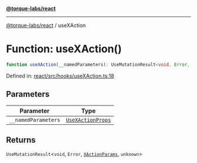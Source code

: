 [**@torque-labs/react**](../README.md)

***

[@torque-labs/react](../README.md) / useXAction

# Function: useXAction()

```ts
function useXAction(__namedParameters): UseMutationResult<void, Error, XActionParams, unknown>
```

Defined in: [react/src/hooks/useXAction.ts:18](https://github.com/torque-labs/monorepo/blob/2ebf07140779767733d669c69d4b6e369a4193c3/packages/react/src/hooks/useXAction.ts#L18)

## Parameters

| Parameter | Type |
| ------ | ------ |
| `__namedParameters` | [`UseXActionProps`](../interfaces/UseXActionProps.md) |

## Returns

`UseMutationResult`\<`void`, `Error`, [`XActionParams`](../type-aliases/XActionParams.md), `unknown`\>
